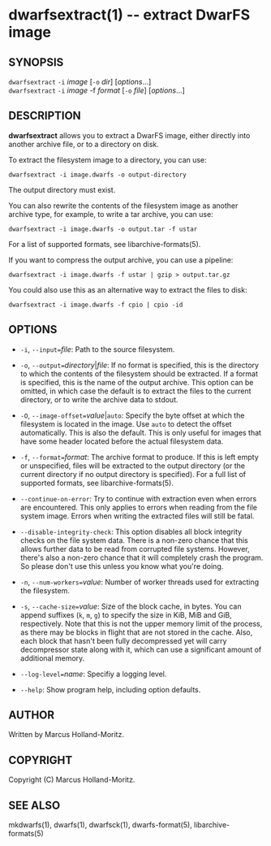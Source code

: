 # dwarfsextract(1) -- extract DwarFS image

## SYNOPSIS

`dwarfsextract` `-i` *image* [`-o` *dir*] [*options*...]  
`dwarfsextract` `-i` *image* -f *format* [`-o` *file*] [*options*...]

## DESCRIPTION

**dwarfsextract** allows you to extract a DwarFS image, either directly
into another archive file, or to a directory on disk.

To extract the filesystem image to a directory, you can use:

    dwarfsextract -i image.dwarfs -o output-directory

The output directory must exist.

You can also rewrite the contents of the filesystem image as another
archive type, for example, to write a tar archive, you can use:

    dwarfsextract -i image.dwarfs -o output.tar -f ustar

For a list of supported formats, see libarchive-formats(5).

If you want to compress the output archive, you can use a pipeline:

    dwarfsextract -i image.dwarfs -f ustar | gzip > output.tar.gz

You could also use this as an alternative way to extract the files
to disk:

    dwarfsextract -i image.dwarfs -f cpio | cpio -id

## OPTIONS

- `-i`, `--input=`*file*:
  Path to the source filesystem.

- `-o`, `--output=`*directory*|*file*:
  If no format is specified, this is the directory to which the contents
  of the filesystem should be extracted. If a format is specified, this
  is the name of the output archive. This option can be omitted, in which
  case the default is to extract the files to the current directory, or
  to write the archive data to stdout.

- `-O`, `--image-offset=`*value*|`auto`:
  Specify the byte offset at which the filesystem is located in the image.
  Use `auto` to detect the offset automatically. This is also the default.
  This is only useful for images that have some header located before the
  actual filesystem data.

- `-f`, `--format=`*format*:
  The archive format to produce. If this is left empty or unspecified,
  files will be extracted to the output directory (or the current directory
  if no output directory is specified). For a full list of supported formats,
  see libarchive-formats(5).

- `--continue-on-error`:
  Try to continue with extraction even when errors are encountered. This
  only applies to errors when reading from the file system image. Errors
  when writing the extracted files will still be fatal.

- `--disable-integrity-check`:
  This option disables all block integrity checks on the file system data.
  There is a non-zero chance that this allows further data to be read from
  corrupted file systems. However, there's also a non-zero chance that it
  will completely crash the program. So please don't use this unless you
  know what you're doing.

- `-n`, `--num-workers=`*value*:
  Number of worker threads used for extracting the filesystem.

- `-s`, `--cache-size=`*value*:
  Size of the block cache, in bytes. You can append suffixes (`k`, `m`, `g`)
  to specify the size in KiB, MiB and GiB, respectively. Note that this is
  not the upper memory limit of the process, as there may be blocks in
  flight that are not stored in the cache. Also, each block that hasn't been
  fully decompressed yet will carry decompressor state along with it, which
  can use a significant amount of additional memory.

- `--log-level=`*name*:
  Specifiy a logging level.

- `--help`:
  Show program help, including option defaults.

## AUTHOR

Written by Marcus Holland-Moritz.

## COPYRIGHT

Copyright (C) Marcus Holland-Moritz.

## SEE ALSO

mkdwarfs(1), dwarfs(1), dwarfsck(1), dwarfs-format(5), libarchive-formats(5)
